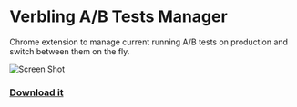 # Verbling A/B Tests Manager
Chrome extension to manage current running A/B tests on production and switch between them on the fly.

![Screen Shot](https://preview.ibb.co/kO222d/Ho0Z8pR.png)

### [Download it](https://chrome.google.com/webstore/detail/verbling-ab-tests-manager/pehnnkilhflcmfhmiejdafcflgndjcgf) 

